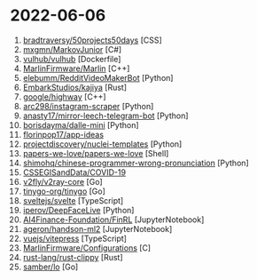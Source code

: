 # 2022-06-06

1. [bradtraversy/50projects50days](https://github.com/bradtraversy/50projects50days "50+ mini web projects using HTML, CSS & JS") [CSS]
2. [mxgmn/MarkovJunior](https://github.com/mxgmn/MarkovJunior "Probabilistic PL based on pattern matching and constraint propagation, 148 examples") [C#]
3. [vulhub/vulhub](https://github.com/vulhub/vulhub "Pre-Built Vulnerable Environments Based on Docker-Compose") [Dockerfile]
4. [MarlinFirmware/Marlin](https://github.com/MarlinFirmware/Marlin "Marlin is an optimized firmware for RepRap 3D printers based on the Arduino platform. | Many commercial 3D printers come with Marlin installed. Check with your vendor if you need source code for your specific machine.") [C++]
5. [elebumm/RedditVideoMakerBot](https://github.com/elebumm/RedditVideoMakerBot "Create Reddit Videos with just✨ one command ✨") [Python]
6. [EmbarkStudios/kajiya](https://github.com/EmbarkStudios/kajiya "💡 Experimental real-time global illumination renderer 🦀") [Rust]
7. [google/highway](https://github.com/google/highway "Performance-portable, length-agnostic SIMD with runtime dispatch") [C++]
8. [arc298/instagram-scraper](https://github.com/arc298/instagram-scraper "Scrapes an instagram user's photos and videos") [Python]
9. [anasty17/mirror-leech-telegram-bot](https://github.com/anasty17/mirror-leech-telegram-bot "Aria/qBittorrent Telegram mirror/leech bot") [Python]
10. [borisdayma/dalle-mini](https://github.com/borisdayma/dalle-mini "DALL·E Mini - Generate images from a text prompt") [Python]
11. [florinpop17/app-ideas](https://github.com/florinpop17/app-ideas "A Collection of application ideas which can be used to improve your coding skills.") 
12. [projectdiscovery/nuclei-templates](https://github.com/projectdiscovery/nuclei-templates "Community curated list of templates for the nuclei engine to find security vulnerabilities.") [Python]
13. [papers-we-love/papers-we-love](https://github.com/papers-we-love/papers-we-love "Papers from the computer science community to read and discuss.") [Shell]
14. [shimohq/chinese-programmer-wrong-pronunciation](https://github.com/shimohq/chinese-programmer-wrong-pronunciation "中国程序员容易发音错误的单词") [Python]
15. [CSSEGISandData/COVID-19](https://github.com/CSSEGISandData/COVID-19 "Novel Coronavirus (COVID-19) Cases, provided by JHU CSSE") 
16. [v2fly/v2ray-core](https://github.com/v2fly/v2ray-core "A platform for building proxies to bypass network restrictions.") [Go]
17. [tinygo-org/tinygo](https://github.com/tinygo-org/tinygo "Go compiler for small places. Microcontrollers, WebAssembly (WASM/WASI), and command-line tools. Based on LLVM.") [Go]
18. [sveltejs/svelte](https://github.com/sveltejs/svelte "Cybernetically enhanced web apps") [TypeScript]
19. [iperov/DeepFaceLive](https://github.com/iperov/DeepFaceLive "Real-time face swap for PC streaming or video calls") [Python]
20. [AI4Finance-Foundation/FinRL](https://github.com/AI4Finance-Foundation/FinRL "FinRL: The first open-source project for financial reinforcement learning. Please star. 🔥") [JupyterNotebook]
21. [ageron/handson-ml2](https://github.com/ageron/handson-ml2 "A series of Jupyter notebooks that walk you through the fundamentals of Machine Learning and Deep Learning in Python using Scikit-Learn, Keras and TensorFlow 2.") [JupyterNotebook]
22. [vuejs/vitepress](https://github.com/vuejs/vitepress "Vite & Vue powered static site generator.") [TypeScript]
23. [MarlinFirmware/Configurations](https://github.com/MarlinFirmware/Configurations "Configurations for Marlin Firmware") [C]
24. [rust-lang/rust-clippy](https://github.com/rust-lang/rust-clippy "A bunch of lints to catch common mistakes and improve your Rust code") [Rust]
25. [samber/lo](https://github.com/samber/lo "💥 A Lodash-style Go library based on Go 1.18+ Generics (map, filter, contains, find...)") [Go]
